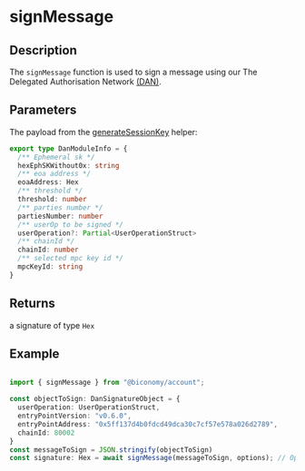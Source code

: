 # signMessage

## Description

The `signMessage` function is used to sign a message using our The Delegated Authorisation Network [(DAN)](https://www.biconomy.io/post/introducing-dan-the-programmable-authorisation-network-for-ai-agents).

## Parameters

The payload from the [generateSessionKey](/smartAccountsV2/tutorials/utils/DAN/generateSessionKey.md) helper:

```ts
export type DanModuleInfo = {
  /** Ephemeral sk */
  hexEphSKWithout0x: string
  /** eoa address */
  eoaAddress: Hex
  /** threshold */
  threshold: number
  /** parties number */
  partiesNumber: number
  /** userOp to be signed */
  userOperation?: Partial<UserOperationStruct>
  /** chainId */
  chainId: number
  /** selected mpc key id */
  mpcKeyId: string
}
```

## Returns

a signature of type `Hex`

## Example

```ts

import { signMessage } from "@biconomy/account";

const objectToSign: DanSignatureObject = {
  userOperation: UserOperationStruct,
  entryPointVersion: "v0.6.0",
  entryPointAddress: "0x5ff137d4b0fdcd49dca30c7cf57e578a026d2789",
  chainId: 80002
}
const messageToSign = JSON.stringify(objectToSign)
const signature: Hex = await signMessage(messageToSign, options); // Options found from the generateSessionKey payload
```
